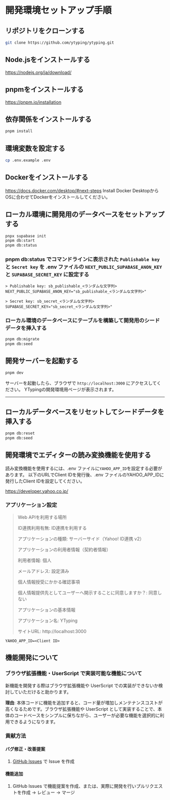 # 開発環境セットアップ手順

## リポジトリをクローンする

```bash
git clone https://github.com/ytyping/ytyping.git
```

## Node.jsをインストールする

<https://nodejs.org/ja/download/>

## pnpmをインストールする

<https://pnpm.io/installation>

## 依存関係をインストールする

```bash
pnpm install
```

## 環境変数を設定する

```bash
cp .env.example .env
```

## Dockerをインストールする

<https://docs.docker.com/desktop/#next-steps>
Install Docker DesktopからOSに合わせてDockerをインストールしてください。

## ローカル環境に開発用のデータベースをセットアップする

```bash
pnpx supabase init
pnpm db:start
pnpm db:status
```

### pnpm db:status でコマンドラインに表示された `Publishable key` と `Secret key` を .env ファイルの `NEXT_PUBLIC_SUPABASE_ANON_KEY` と `SUPABASE_SECRET_KEY` に設定する

```code
> Publishable key: sb_publishable_<ランダムな文字列>
NEXT_PUBLIC_SUPABASE_ANON_KEY="sb_publishable_<ランダムな文字列>"

> Secret key: sb_secret_<ランダムな文字列>
SUPABASE_SECRET_KEY="sb_secret_<ランダムな文字列>"
```

### ローカル環境のデータベースにテーブルを構築して開発用のシードデータを挿入する

```bash
pnpm db:migrate
pnpm db:seed
```

## 開発サーバーを起動する

```bash
pnpm dev
```

サーバーを起動したら、ブラウザで `http://localhost:3000` にアクセスしてください。
YTypingの開発環境用ページが表示されます。

------------------------------------------------------------------------------------------------------------------

## ローカルデータベースをリセットしてシードデータを挿入する

```bash
pnpm db:reset
pnpm db:seed
```

## 開発環境でエディターの読み変換機能を使用する

読み変換機能を使用するには、.env ファイルに`YAHOO_APP_ID`を設定する必要があります。
以下のURLでClient IDを発行後、.env ファイルのYAHOO_APP_IDに発行したClient IDを設定してください。

<https://developer.yahoo.co.jp/>

### アプリケーション設定

> Web APIを利用する場所
>
> ID連携利用有無: ID連携を利用する
>
> アプリケーションの種類: サーバーサイド（Yahoo! ID連携 v2）
>
> アプリケーションの利用者情報（契約者情報）
>
> 利用者情報: 個人
>
> メールアドレス: 設定済み
>
> 個人情報授受にかかる確認事項
>
> 個人情報提供先としてユーザーへ開示することに同意しますか？: 同意しない
>
> アプリケーションの基本情報
>
> アプリケーション名: YTyping
>
> サイトURL: http://localhost:3000

```code
YAHOO_APP_ID=<Client ID>
```

## 機能開発について

### ブラウザ拡張機能・UserScript で実装可能な機能について

新機能を開発する際はブラウザ拡張機能や UserScript での実装ができないか検討していただけると助かります。

**理由**: 本体コードに機能を追加すると、コード量が増加しメンテナンスコストが高くなるためです。ブラウザ拡張機能や UserScript として実装することで、本体のコードベースをシンプルに保ちながら、ユーザーが必要な機能を選択的に利用できるようになります。

### 貢献方法

#### バグ修正・改善提案

1. [GitHub Issues](https://github.com/ytyping/ytyping/issues) で Issue を作成

#### 機能追加

1. GitHub Issues で機能提案を作成、または、実際に開発を行いプルリクエストを作成 → レビュー → マージ
